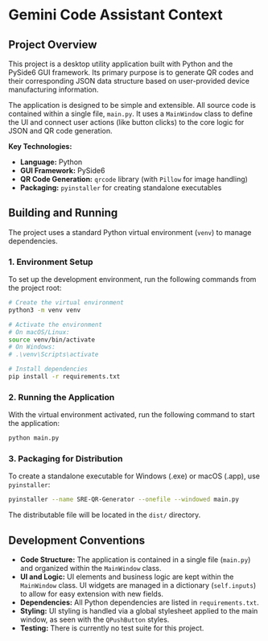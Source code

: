 # Gemini Code Assistant Context

## Project Overview

This project is a desktop utility application built with Python and the PySide6 GUI framework. Its primary purpose is to generate QR codes and their corresponding JSON data structure based on user-provided device manufacturing information.

The application is designed to be simple and extensible. All source code is contained within a single file, `main.py`. It uses a `MainWindow` class to define the UI and connect user actions (like button clicks) to the core logic for JSON and QR code generation.

**Key Technologies:**
- **Language:** Python
- **GUI Framework:** PySide6
- **QR Code Generation:** `qrcode` library (with `Pillow` for image handling)
- **Packaging:** `pyinstaller` for creating standalone executables

## Building and Running

The project uses a standard Python virtual environment (`venv`) to manage dependencies.

### 1. Environment Setup

To set up the development environment, run the following commands from the project root:

```bash
# Create the virtual environment
python3 -m venv venv

# Activate the environment
# On macOS/Linux:
source venv/bin/activate
# On Windows:
# .\venv\Scripts\activate

# Install dependencies
pip install -r requirements.txt
```

### 2. Running the Application

With the virtual environment activated, run the following command to start the application:

```bash
python main.py
```

### 3. Packaging for Distribution

To create a standalone executable for Windows (.exe) or macOS (.app), use `pyinstaller`:

```bash
pyinstaller --name SRE-QR-Generator --onefile --windowed main.py
```
The distributable file will be located in the `dist/` directory.

## Development Conventions

- **Code Structure:** The application is contained in a single file (`main.py`) and organized within the `MainWindow` class.
- **UI and Logic:** UI elements and business logic are kept within the `MainWindow` class. UI widgets are managed in a dictionary (`self.inputs`) to allow for easy extension with new fields.
- **Dependencies:** All Python dependencies are listed in `requirements.txt`.
- **Styling:** UI styling is handled via a global stylesheet applied to the main window, as seen with the `QPushButton` styles.
- **Testing:** There is currently no test suite for this project.
